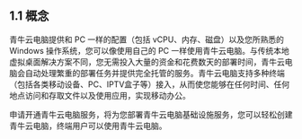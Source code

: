 ## 1.1  概念

青牛云电脑提供和 PC 一样的配置（包括 vCPU、内存、磁盘）以及您所熟悉的 Windows 操作系统，您可以像使用自己的 PC 一样使用青牛云电脑。与传统本地虚拟桌面解决方案不同，您无需投入大量的资金和花费数天的部署时间，青牛云电脑会自动处理繁重的部署任务并提供完全托管的服务。青牛云电脑支持多种终端（包括各类移动设备、PC、IPTV盒子等）接入，从而使您能够在任何时间、任何地点访问和存取文件以及使用应用，实现移动办公。

申请开通青牛云电脑服务，将为您部署青牛云电脑基础设施服务，您可以轻松创建青牛云电脑，终端用户可以使用青牛云电脑。